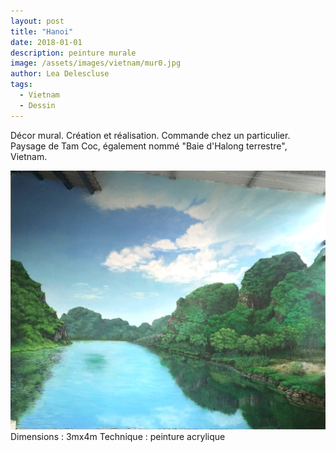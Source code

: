 ```yaml
---
layout: post
title: "Hanoi"
date: 2018-01-01
description: peinture murale
image: /assets/images/vietnam/mur0.jpg
author: Lea Delescluse
tags:
  - Vietnam
  - Dessin
---
```

Décor mural. Création et réalisation.
Commande chez un particulier.
Paysage de Tam Coc, également nommé "Baie d'Halong terrestre", Vietnam.

![Placeholder](/assets/images/vietnam/mur1.jpg)
Dimensions : 3mx4m
Technique : peinture acrylique
